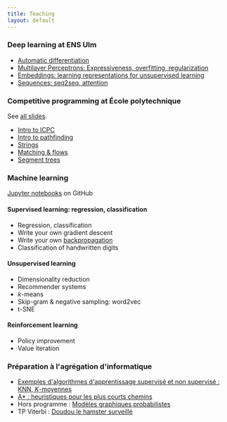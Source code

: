 ```yaml
---
title: Teaching
layout: default
---
```


### Deep learning at ENS Ulm

- [Automatic differentiation](https://jiji.cat/slides/autodiff.pdf)
- [Multilayer Perceptrons: Expressiveness, overfitting, regularization](https://jiji.cat/slides/fit.pdf)
- [Embeddings: learning representations for unsupervised learning](https://jiji.cat/slides/embeddings.pdf)
- [Sequences: seq2seq, attention](https://jjv.ie/slides/recurrent.pdf)

### Competitive programming at École polytechnique

See [all slides](https://tryalgo.org/icpc/polytechnique/).

- [Intro to ICPC](https://jjv.ie/slides/swerc-intro.pdf)
- [Intro to pathfinding](https://jjv.ie/slides/parcours.pdf)
- [Strings](https://jiji.cat/slides/strings.pdf)
- [Matching & flows](https://jiji.cat/slides/matching-flows.pdf)
- [Segment trees](https://jjv.ie/slides/segment-tree.pdf)

### Machine learning

[Jupyter notebooks](https://github.com/jilljenn/tp-ml) on GitHub

#### Supervised learning: regression, classification

- Regression, classification
- Write your own gradient descent
- Write your own [backpropagation](https://github.com/jilljenn/dataflowr-notebooks/blob/jj/add-hw1-2023/HW1/hw1_mlp_2023.ipynb)
- Classification of handwritten digits

#### Unsupervised learning

- Dimensionality reduction
- Recommender systems
- *k*-means
- Skip-gram & negative sampling: word2vec
- t-SNE

#### Reinforcement learning

- Policy improvement
- Value iteration

### Préparation à l'agrégation d'informatique

- [Exemples d'algorithmes d'apprentissage supervisé et non supervisé : KNN, *K*-moyennes](/slides/agreg-ia-intro.pdf)
- [A* : heuristiques pour les plus courts chemins](/slides/paths.pdf)
- Hors programme : [Modèles graphiques probabilistes](/slides/graphical.pdf)
- TP Viterbi : [Doudou le hamster surveillé](https://github.com/jilljenn/tp-ml/blob/master/tp5/Doudou%20le%20hamster%20surveill%C3%A9.ipynb)
